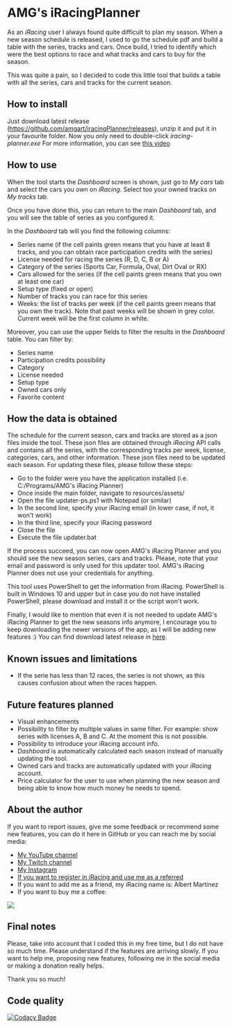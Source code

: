# AMG's iRacingPlanner
As an *iRacing* user I always found quite difficult to plan my season. When a new season schedule is released, 
I used to go the schedule pdf and build a table with the series, tracks and cars. Once build, I tried to identify
which were the best options to race and what tracks and cars to buy for the season.

This was quite a pain, so I decided to code this little tool that builds a table with all the series, cars and
tracks for the current season.

## How to install
Just download latest release (https://github.com/amgart/iracingPlanner/releases), unzip it and put it in your favourite folder.
Now you only need to double-click *iracing-planner.exe*
For more information, you can see [this video](https://www.youtube.com/watch?v=N_c2TQMzfDY&ab_channel=Amgart)

## How to use
When the tool starts the *Dashboard* screen is shown, just go to *My cars* tab and select the cars you own on *iRacing*. 
Select too your owned tracks on *My tracks* tab.

Once you have done this, you can return to the main *Dashboard* tab, and you will see the table of series 
as you configured it.

In the *Dashboard* tab will you find the following columns:
*   Series name (if the cell paints green means that you have at least 8 tracks, and you can obtain race participation credits with the series)
*   License needed for racing the series (R, D, C, B or A)
*   Category of the series (Sports Car, Formula, Oval, Dirt Oval or RX)
*   Cars allowed for the series (if the cell paints green means that you own at least one car)
*   Setup type (fixed or open)
*   Number of tracks you can race for this series
*   Weeks: the list of tracks per week (if the cell paints green means that you own the track). 
Note that past weeks will be shown in grey color. Current week will be the first column in white.

Moreover, you can use the upper fields to filter the results in the *Dashboard* table. You can filter by:
*   Series name
*   Participation credits possibility
*   Category
*   License needed
*   Setup type
*   Owned cars only
*   Favorite content

## How the data is obtained
The schedule for the current season, cars and tracks are stored as a json files inside the tool. 
These json files are obtained through *iRacing* API calls and contains all the series, with the corresponding 
tracks per week, license, categories, cars, and other information. These json files need to be updated each season.
For updating these files, please follow these steps:
*   Go to the folder were you have the application installed (i.e. C:/Programs/AMG's iRacing Planner)
*   Once inside the main folder, navigate to resources/assets/
*   Open the file updater-ps.ps1 with Notepad (or similar)
*   In the second line, specify your iRacing email (in lower case, if not, it won't work)
*   In the third line, specify your iRacing password
*   Close the file
*   Execute the file updater.bat

If the process succeed, you can now open AMG's iRacing Planner and you should see the new season series, cars and tracks.
Please, note that your email and password is only used for this updater tool. AMG's iRacing Planner does not use
your credentials for anything.

This tool uses PowerShell to get the information from iRacing. PowerShell is built in Windows 10 and upper but 
in case you do not have installed PowerShell, please download and install it or the script won't work.

Finally, I would like to mention that even it is not needed to update AMG's iRacing Planner to get the new seasons info
anymore, I encourage you to keep downloading the newer versions of the app, as I will be adding new features :)
You can find download latest release in [here](https://github.com/amgart/iracingPlanner/releases).

## Known issues and limitations
*   If the serie has less than 12 races, the series is not shown, as this causes confusion about when the races happen.

## Future features planned
*   Visual enhancements
*   Possibility to filter by multiple values in same filter. For example: show series with licenses A, B and C. At the moment this is not possible.
*   Possibility to introduce your iRacing account info.
*   *Dashboard* is automatically calculated each season instead of manually updating the tool.
*   Owned cars and tracks are automatically updated with your *iRacing* account.
*   Price calculator for the user to use when planning the new season and being able to know how much money he needs to spend.

## About the author
If you want to report issues, give me some feedback or recommend some new features, you can do it here in
GitHub or you can reach me by social media:

*   [My YouTube channel](https://www.youtube.com/channel/UC5TSGSOsf1KE2zjnFFJTSfw)
*   [My Twitch channel](https://www.twitch.tv/amgart88)
*   [My Instagram](https://www.instagram.com/amg.art/)
*   [If you want to register in iRacing and use me as a referred](https://www.iracing.com/membership/?refid=366160)
*   If you want to add me as a friend, my iRacing name is: Albert Martínez
*   If you want to buy me a coffee:

[![](https://www.paypalobjects.com/es_ES/ES/i/btn/btn_donate_LG.gif)](https://www.paypal.com/cgi-bin/webscr?cmd=_s-xclick&hosted_button_id=WBC5FZRDZHMSE)

## Final notes
Please, take into account that I coded this in my free time, but I do not have so much time. Please understand
if the features are arriving slowly. 
If you want to help me, proposing new features, following me in the social media or making a donation 
really helps.

Thank you so much!

## Code quality
[![Codacy Badge](https://app.codacy.com/project/badge/Grade/c2a6545e7f60442baca49e0d551d29a1)](https://app.codacy.com/gh/amgart/iracingPlanner/dashboard?utm_source=gh&utm_medium=referral&utm_content=&utm_campaign=Badge_grade)